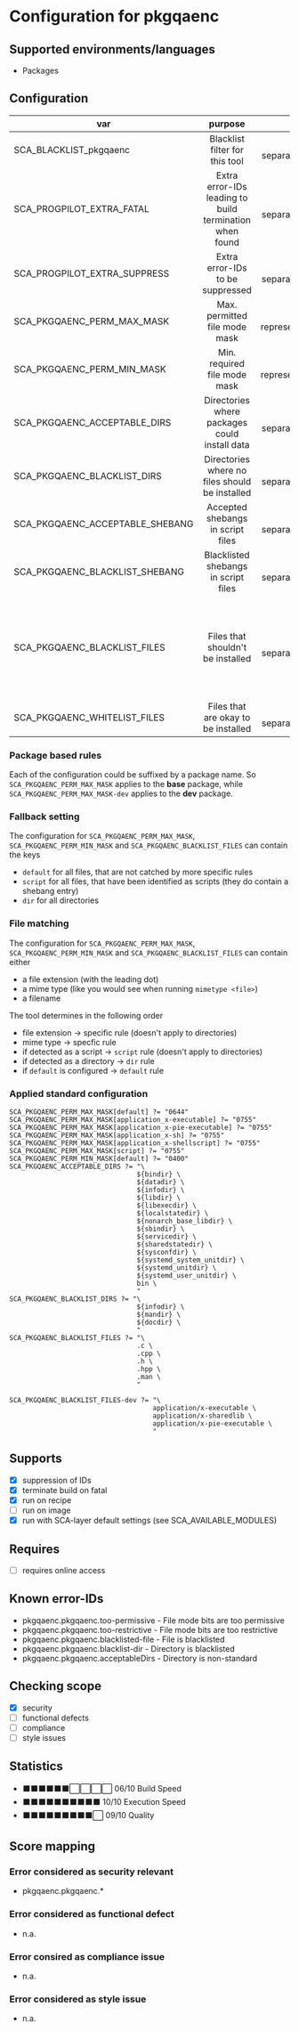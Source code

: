 # Configuration for pkgqaenc

## Supported environments/languages

* Packages

## Configuration

| var | purpose | type | default |
| ------------- |:-------------:| -----:| -----:
| SCA_BLACKLIST_pkgqaenc | Blacklist filter for this tool | space-separated-list | ""
| SCA_PROGPILOT_EXTRA_FATAL | Extra error-IDs leading to build termination when found | space-separated-list | "":
| SCA_PROGPILOT_EXTRA_SUPPRESS | Extra error-IDs to be suppressed | space-separated-list | ""
| SCA_PKGQAENC_PERM_MAX_MASK | Max. permitted file mode  mask | octal representation | see below
| SCA_PKGQAENC_PERM_MIN_MASK | Min. required file mode  mask | octal representation | see below
| SCA_PKGQAENC_ACCEPTABLE_DIRS | Directories where packages could install data | space-separated-list | see sca-pkgqaenc.bbclass
| SCA_PKGQAENC_BLACKLIST_DIRS | Directories where no files should be installed | space-separated-list | \${infodir} \${docdir} \${mandir}
| SCA_PKGQAENC_ACCEPTABLE_SHEBANG | Accepted shebangs in script files | space-separated-list | ""
| SCA_PKGQAENC_BLACKLIST_SHEBANG | Blacklisted shebangs in script files | space-separated-list | ""
| SCA_PKGQAENC_BLACKLIST_FILES | Files that shouldn't be installed | space-separated-list | ".c .h .cpp .hpp .man" for base, "application/x-executable application/x-sharedlib application/x-pie-executable" for -dev
| SCA_PKGQAENC_WHITELIST_FILES | Files that are okay to be installed | space-separated-list | ""

### Package based rules

Each of the configuration could be suffixed by a package name.
So `SCA_PKGQAENC_PERM_MAX_MASK` applies to the __base__ package, while `SCA_PKGQAENC_PERM_MAX_MASK-dev` applies to the 
__dev__ package.

### Fallback setting

The configuration for `SCA_PKGQAENC_PERM_MAX_MASK`, `SCA_PKGQAENC_PERM_MIN_MASK` and `SCA_PKGQAENC_BLACKLIST_FILES` can contain 
the keys

* `default` for all files, that are not catched by more specific rules
* `script` for all files, that have been identified as scripts (they do contain a shebang entry)
* `dir` for all directories

### File matching

The configuration for `SCA_PKGQAENC_PERM_MAX_MASK`, `SCA_PKGQAENC_PERM_MIN_MASK` and `SCA_PKGQAENC_BLACKLIST_FILES` can contain either

* a file extension (with the leading dot)
* a mime type (like you would see when running `mimetype <file>`)
* a filename

The tool determines in the following order

* file extension -> specific rule (doesn't apply to directories)
* mime type -> specfic rule
* if detected as a script -> `script` rule (doesn't apply to directories)
* if detected as a directory -> `dir` rule
* if `default` is configured -> `default` rule

### Applied standard configuration

```bitbake
SCA_PKGQAENC_PERM_MAX_MASK[default] ?= "0644"
SCA_PKGQAENC_PERM_MAX_MASK[application_x-executable] ?= "0755"
SCA_PKGQAENC_PERM_MAX_MASK[application_x-pie-executable] ?= "0755"
SCA_PKGQAENC_PERM_MAX_MASK[application_x-sh] ?= "0755"
SCA_PKGQAENC_PERM_MAX_MASK[application_x-shellscript] ?= "0755"
SCA_PKGQAENC_PERM_MAX_MASK[script] ?= "0755"
SCA_PKGQAENC_PERM_MIN_MASK[default] ?= "0400"
SCA_PKGQAENC_ACCEPTABLE_DIRS ?= "\
                                ${bindir} \
                                ${datadir} \
                                ${infodir} \
                                ${libdir} \
                                ${libexecdir} \
                                ${localstatedir} \
                                ${nonarch_base_libdir} \
                                ${sbindir} \
                                ${servicedir} \
                                ${sharedstatedir} \
                                ${sysconfdir} \
                                ${systemd_system_unitdir} \
                                ${systemd_unitdir} \
                                ${systemd_user_unitdir} \
                                bin \
                                "
SCA_PKGQAENC_BLACKLIST_DIRS ?= "\
                                ${infodir} \
                                ${mandir} \
                                ${docdir} \
                                "
SCA_PKGQAENC_BLACKLIST_FILES ?= "\
                                .c \
                                .cpp \
                                .h \
                                .hpp \
                                .man \
                                "

SCA_PKGQAENC_BLACKLIST_FILES-dev ?= "\
                                    application/x-executable \
                                    application/x-sharedlib \
                                    application/x-pie-executable \
                                    "
```

## Supports

* [x] suppression of IDs
* [x] terminate build on fatal
* [x] run on recipe
* [ ] run on image
* [x] run with SCA-layer default settings (see SCA_AVAILABLE_MODULES)

## Requires

* [ ] requires online access

## Known error-IDs

* pkgqaenc.pkgqaenc.too-permissive - File mode bits are too permissive
* pkgqaenc.pkgqaenc.too-restrictive - File mode bits are too restrictive
* pkgqaenc.pkgqaenc.blacklisted-file - File is blacklisted
* pkgqaenc.pkgqaenc.blacklist-dir - Directory is blacklisted
* pkgqaenc.pkgqaenc.acceptableDirs - Directory is non-standard

## Checking scope

* [x] security
* [ ] functional defects
* [ ] compliance
* [ ] style issues

## Statistics

* ⬛⬛⬛⬛⬛⬛⬜⬜⬜⬜ 06/10 Build Speed
* ⬛⬛⬛⬛⬛⬛⬛⬛⬛⬛ 10/10 Execution Speed
* ⬛⬛⬛⬛⬛⬛⬛⬛⬛⬜ 09/10 Quality

## Score mapping

### Error considered as security relevant

* pkgqaenc.pkgqaenc.*

### Error considered as functional defect

* n.a.

### Error consired as compliance issue

* n.a.

### Error considered as style issue

* n.a.
